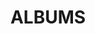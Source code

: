 ---
layout: album_gallery
resource: instagram
title: "ALBUMS"
description: "archive"
active: gallery
header-img: "img/gallery-bg.jpg"
images:
- image_path: /minhminh_014/ao_dai/Snaptik.app_74672772318495081045.jpg
  gallery-folder: /gallery/minhminh_014/ao_dai/
  gallery-name: ao_dai
  gallery-date: May 2025
- image_path: /minhminh_014/New folder/Snaptik.app_74794833599749358264.jpg
  gallery-folder: /gallery/minhminh_014/New folder/
  gallery-name: New folder
  gallery-date: May 2025
---